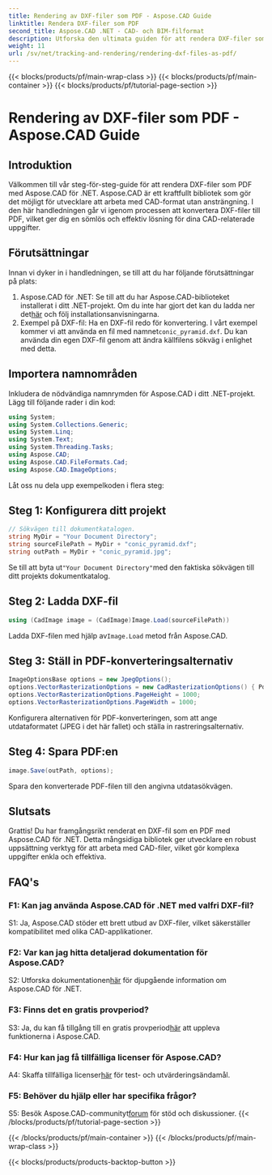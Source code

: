 ```yaml
---
title: Rendering av DXF-filer som PDF - Aspose.CAD Guide
linktitle: Rendera DXF-filer som PDF
second_title: Aspose.CAD .NET - CAD- och BIM-filformat
description: Utforska den ultimata guiden för att rendera DXF-filer som PDF med Aspose.CAD för .NET. Konvertera enkelt CAD-filer med vår steg-för-steg handledning.
weight: 11
url: /sv/net/tracking-and-rendering/rendering-dxf-files-as-pdf/
---
```


{{< blocks/products/pf/main-wrap-class >}}
{{< blocks/products/pf/main-container >}}
{{< blocks/products/pf/tutorial-page-section >}}

# Rendering av DXF-filer som PDF - Aspose.CAD Guide

## Introduktion

Välkommen till vår steg-för-steg-guide för att rendera DXF-filer som PDF med Aspose.CAD för .NET. Aspose.CAD är ett kraftfullt bibliotek som gör det möjligt för utvecklare att arbeta med CAD-format utan ansträngning. I den här handledningen går vi igenom processen att konvertera DXF-filer till PDF, vilket ger dig en sömlös och effektiv lösning för dina CAD-relaterade uppgifter.

## Förutsättningar

Innan vi dyker in i handledningen, se till att du har följande förutsättningar på plats:
1.  Aspose.CAD för .NET: Se till att du har Aspose.CAD-biblioteket installerat i ditt .NET-projekt. Om du inte har gjort det kan du ladda ner det[här](https://releases.aspose.com/cad/net/) och följ installationsanvisningarna.
2.  Exempel på DXF-fil: Ha en DXF-fil redo för konvertering. I vårt exempel kommer vi att använda en fil med namnet`conic_pyramid.dxf`. Du kan använda din egen DXF-fil genom att ändra källfilens sökväg i enlighet med detta.

## Importera namnområden

Inkludera de nödvändiga namnrymden för Aspose.CAD i ditt .NET-projekt. Lägg till följande rader i din kod:

```csharp
using System;
using System.Collections.Generic;
using System.Linq;
using System.Text;
using System.Threading.Tasks;
using Aspose.CAD;
using Aspose.CAD.FileFormats.Cad;
using Aspose.CAD.ImageOptions;
```
Låt oss nu dela upp exempelkoden i flera steg:

## Steg 1: Konfigurera ditt projekt

```csharp
// Sökvägen till dokumentkatalogen.
string MyDir = "Your Document Directory";
string sourceFilePath = MyDir + "conic_pyramid.dxf";
string outPath = MyDir + "conic_pyramid.jpg";
```
 Se till att byta ut`"Your Document Directory"`med den faktiska sökvägen till ditt projekts dokumentkatalog.

## Steg 2: Ladda DXF-fil

```csharp
using (CadImage image = (CadImage)Image.Load(sourceFilePath))
```
 Ladda DXF-filen med hjälp av`Image.Load` metod från Aspose.CAD.

## Steg 3: Ställ in PDF-konverteringsalternativ

```csharp
ImageOptionsBase options = new JpegOptions();
options.VectorRasterizationOptions = new CadRasterizationOptions() { PdfProductLocation = MyDir };
options.VectorRasterizationOptions.PageHeight = 1000;
options.VectorRasterizationOptions.PageWidth = 1000;
```

Konfigurera alternativen för PDF-konverteringen, som att ange utdataformatet (JPEG i det här fallet) och ställa in rastreringsalternativ.

## Steg 4: Spara PDF:en

```csharp
image.Save(outPath, options);
```

Spara den konverterade PDF-filen till den angivna utdatasökvägen.

## Slutsats

Grattis! Du har framgångsrikt renderat en DXF-fil som en PDF med Aspose.CAD för .NET. Detta mångsidiga bibliotek ger utvecklare en robust uppsättning verktyg för att arbeta med CAD-filer, vilket gör komplexa uppgifter enkla och effektiva.

## FAQ's

### F1: Kan jag använda Aspose.CAD för .NET med valfri DXF-fil?

S1: Ja, Aspose.CAD stöder ett brett utbud av DXF-filer, vilket säkerställer kompatibilitet med olika CAD-applikationer.

### F2: Var kan jag hitta detaljerad dokumentation för Aspose.CAD?

 S2: Utforska dokumentationen[här](https://reference.aspose.com/cad/net/) för djupgående information om Aspose.CAD för .NET.

### F3: Finns det en gratis provperiod?

 S3: Ja, du kan få tillgång till en gratis provperiod[här](https://releases.aspose.com/) att uppleva funktionerna i Aspose.CAD.

### F4: Hur kan jag få tillfälliga licenser för Aspose.CAD?

 A4: Skaffa tillfälliga licenser[här](https://purchase.aspose.com/temporary-license/) för test- och utvärderingsändamål.

### F5: Behöver du hjälp eller har specifika frågor?

 S5: Besök Aspose.CAD-communityt[forum](https://forum.aspose.com/c/cad/19) för stöd och diskussioner.
{{< /blocks/products/pf/tutorial-page-section >}}

{{< /blocks/products/pf/main-container >}}
{{< /blocks/products/pf/main-wrap-class >}}

{{< blocks/products/products-backtop-button >}}
